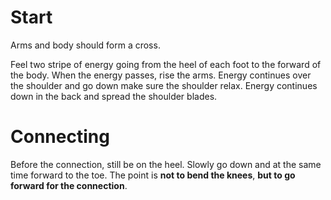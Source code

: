 # Start

Arms and body should form a cross.

Feel two stripe of energy going from the heel of each foot to the forward of the body.
When the energy passes, rise the arms.
Energy continues over the shoulder and go down make sure the shoulder relax.
Energy continues down in the back and spread the shoulder blades.

# Connecting

Before the connection, still be on the heel.
Slowly go down and at the same time forward to the toe.
The point is **not to bend the knees**, **but to go forward for the connection**.

